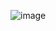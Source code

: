 ![image](https://user-images.githubusercontent.com/82052062/131827126-ea472cd9-a0b3-40eb-8201-e1a906fa1a7b.png)
